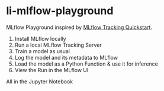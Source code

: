 # li-mlflow-playground

MLflow Playground inspired by [MLflow Tracking Quickstart](https://mlflow.org/docs/latest/getting-started/intro-quickstart/index.html).

1. Install MLflow locally
2. Run a local MLflow Tracking Server
3. Train a model as usual
4. Log the model and its metadata to MLflow
5. Load the model as a Python Function & use it for inference
6. View the Run in the MLflow UI

All in the Jupyter Notebook
